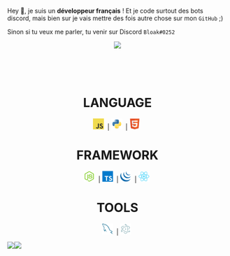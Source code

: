 
Hey 👋, je suis un **développeur français** ! 
Et je code surtout des bots discord, mais bien sur je vais mettre des fois autre chose sur mon `GitHub` ;)

Sinon si tu veux me parler, tu venir sur Discord `Bloak#0252`

<p align="center">
  <img src="https://media.discordapp.net/attachments/853195110547193886/874343746278412298/unknown.png">
</p><br/><br/><br/>

<h1 align="center">LANGUAGE</h1>

<p align="center"> 
  <code><img height="25" src="https://raw.githubusercontent.com/github/explore/80688e429a7d4ef2fca1e82350fe8e3517d3494d/topics/javascript/javascript.png"></code>&nbsp; |
  <code><img height="25" src="https://raw.githubusercontent.com/devicons/devicon/master/icons/python/python-original.svg"></code>&nbsp; |
  <code><img height="25" src="https://raw.githubusercontent.com/devicons/devicon/master/icons/html5/html5-original.svg"></code>&nbsp;
</p>


<h1 align="center">FRAMEWORK</h1>

<p align="center">
  <code><img height="25" src="https://raw.githubusercontent.com/devicons/devicon/master/icons/nodejs/nodejs-original.svg"></code>&nbsp; |
  <code><img height="25" src="https://raw.githubusercontent.com/devicons/devicon/master/icons/typescript/typescript-plain.svg"></code>&nbsp; |
  <code><img height="25" src="https://raw.githubusercontent.com/devicons/devicon/master/icons/jquery/jquery-original.svg"></code>&nbsp; |
  <code><img height="25" src="https://github.com/devicons/devicon/blob/master/icons/react/react-original.svg"></code>&nbsp;
</p>

<h1 align="center">TOOLS</h1>
<p align="center">
    <code><img height="25" src="https://raw.githubusercontent.com/devicons/devicon/master/icons/mysql/mysql-original.svg"></code>&nbsp; |
    <code><img height="25" src="https://raw.githubusercontent.com/devicons/devicon/master/icons/electron/electron-original.svg"></code>&nbsp;
</p>

<img align="left" src="https://github-readme-stats.vercel.app/api?username=Adx180&show_icons=true&theme=dark&count_private=true"/>
<img align="left" src="https://github-readme-stats.vercel.app/api/top-langs/?username=Adx180&layout=compact&theme=dark&count_private=true"/>
